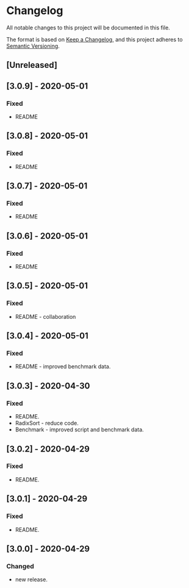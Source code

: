 # Changelog
All notable changes to this project will be documented in this file.

The format is based on [Keep a Changelog](https://keepachangelog.com/en/1.0.0/),
and this project adheres to [Semantic Versioning](https://semver.org/spec/v2.0.0.html).

## [Unreleased]

## [3.0.9] - 2020-05-01
### Fixed
- README

## [3.0.8] - 2020-05-01
### Fixed
- README

## [3.0.7] - 2020-05-01
### Fixed
- README

## [3.0.6] - 2020-05-01
### Fixed
- README

## [3.0.5] - 2020-05-01
### Fixed
- README - collaboration

## [3.0.4] - 2020-05-01
### Fixed
- README - improved benchmark data.

## [3.0.3] - 2020-04-30
### Fixed
- README.
- RadixSort - reduce code.
- Benchmark - improved script and benchmark data.

## [3.0.2] - 2020-04-29
### Fixed
- README.

## [3.0.1] - 2020-04-29
### Fixed
- README.

## [3.0.0] - 2020-04-29
### Changed
- new release.
